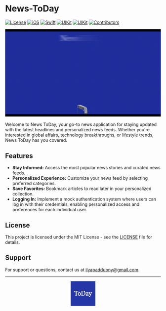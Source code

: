 # News-ToDay

[![License](https://img.shields.io/badge/license-MIT-blue?style=for-the-badge)](LICENSE)
[![iOS](https://img.shields.io/badge/iOS%20version-15_%2B-orange?style=for-the-badge&logoColor=white)](https://developer.apple.com/iOS)
[![Swift](https://img.shields.io/badge/swift-5.7-brightgreen?style=for-the-badge&logo=swift&logoColor=white)](https://swift.org)
[![UIKit](https://img.shields.io/badge/UIKit-pink?style=for-the-badge&logoColor=white)](https://developer.apple.com/documentation/uikit)
[![UIKit](https://img.shields.io/badge/News-API-teal?style=for-the-badge)](https://newsapi.org/)
[![Contributors](https://img.shields.io/badge/Contributors-4-cyan?style=for-the-badge&logoColor=white)](https://github.com/ilyapaddubny/News-ToDay/graphs/contributors) 

![Your GIF](https://github.com/ilyapaddubny/News-ToDay/blob/develop/NewsToDayPromo.gif)

Welcome to News ToDay, your go-to news application for staying updated with the latest headlines and personalized news feeds. Whether you're interested in global affairs, technology breakthroughs, or lifestyle trends, News ToDay has you covered.

## Features

- **Stay Informed:** Access the most popular news stories and curated news feeds.
- **Personalized Experience:** Customize your news feed by selecting preferred categories.
- **Save Favorites:** Bookmark articles to read later in your personalized collection.
- **Logging In:** Implement a mock authentication system where users can log in with their credentials, enabling personalized access and preferences for each individual user.

## License

This project is licensed under the MIT License - see the [LICENSE](LICENSE) file for details.

## Support

For support or questions, contact us at [ilyapaddubny@gmail.com](mailto:ilyapaddubny@gmail.com).

---
<p align="center">
  <img src="https://github.com/ilyapaddubny/News-ToDay/blob/develop/News%20ToDay/Resources/Assets.xcassets/AppIcon.appiconset/AppIcon~ios-marketing.png" width="80" alt="App Icon">
</p>
